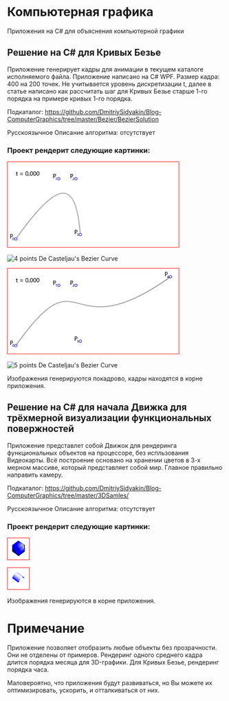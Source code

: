# Компьютерная графика

Приложения на C# для объяснения компьютерной графики

## Решение на C# для Кривых Безье

Приложение генерирует кадры для анимации в текущем каталоге исполняемого файла. Приложение написано на C# WPF.
Размер кадра: 400 на 200 точек. Не учитывается уровень дискретизации t, далее в статье написано как рассчитать шаг для Кривых Безье старше 1-го порядка на примере кривых 1-го порядка. 

Подкаталог: https://github.com/DmitriySidyakin/Blog-ComputerGraphics/tree/master/Bezier/BezierSolution

Русскоязычное Описание алгоритма: отсутствует

### Проект рендерит следующие картинки:

![4 points Bezier Curve](https://github.com/DmitriySidyakin/Blog-ComputerGraphics/blob/master/Documentations/img/b3a.gif)

![4 points De Casteljau's Bezier Curve](https://github.com/DmitriySidyakin/Blog-ComputerGraphics/blob/master/Documentations/img/b3adc.gif)

![5 points Bezier Curve](https://github.com/DmitriySidyakin/Blog-ComputerGraphics/blob/master/Documentations/img/b4a.gif)

![5 points De Casteljau's Bezier Curve](https://github.com/DmitriySidyakin/Blog-ComputerGraphics/blob/master/Documentations/img/b4adc.gif)

Изображения генерируются покадрово, кадры находятся в корне приложения.

## Решение на C# для начала Движка для трёхмерной визуализации функциональных повержностей

Приложение представлет собой Движок для рендеринга функциональных объектов на процессоре, без испльзования Видеокарты. Всё построение основано на хранении цветов в 3-х мерном массиве, который представляет собой мир. Главное правильно направить камеру.

Подкаталог: https://github.com/DmitriySidyakin/Blog-ComputerGraphics/tree/master/3DSamles/

Русскоязычное Описание алгоритма: отсутствует

### Проект рендерит следующие картинки:

![Cube](https://github.com/DmitriySidyakin/Blog-ComputerGraphics/blob/master/Documentations/img/cube.png)

![Bezier Surface](https://github.com/DmitriySidyakin/Blog-ComputerGraphics/blob/master/Documentations/img/BezierSurface.png)

Изображения генерируются в корне приложения.

# Примечание
Приложение позволяет отобразить любые объекты без прозрачности. Они не отделены от примеров.
Рендеринг одного среднего кадра длится порядка месяца для 3D-графики. Для Кривых Безье, рендеринг порядка часа.

Маловероятно, что приложения будут развиваться, но Вы можете их оптимизировать, ускорить, и отталкиваться от них.
